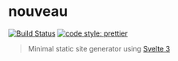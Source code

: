 # nouveau

[![Build Status](https://travis-ci.com/metonym/nouveau.svg?branch=master)](https://travis-ci.com/metonym/nouveau)
[![code style: prettier](https://img.shields.io/badge/code_style-prettier-ff69b4.svg)](https://github.com/prettier/prettier)

> Minimal static site generator using [Svelte 3](https://svelte.dev/)
